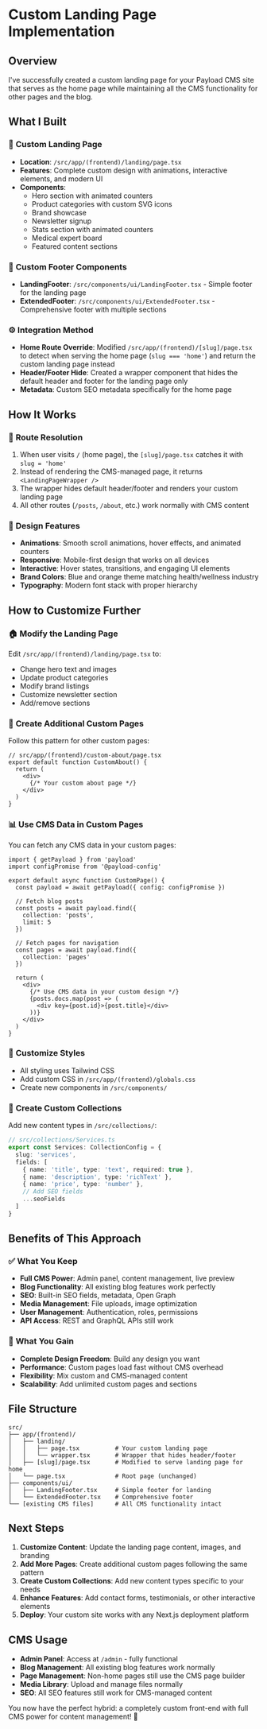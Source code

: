 # Custom Landing Page Implementation

## Overview

I've successfully created a custom landing page for your Payload CMS site that serves as the home page while maintaining all the CMS functionality for other pages and the blog.

## What I Built

### 🎯 **Custom Landing Page**
- **Location**: `/src/app/(frontend)/landing/page.tsx`
- **Features**: Complete custom design with animations, interactive elements, and modern UI
- **Components**: 
  - Hero section with animated counters
  - Product categories with custom SVG icons
  - Brand showcase
  - Newsletter signup
  - Stats section with animated counters
  - Medical expert board
  - Featured content sections

### 🧩 **Custom Footer Components**
- **LandingFooter**: `/src/components/ui/LandingFooter.tsx` - Simple footer for the landing page
- **ExtendedFooter**: `/src/components/ui/ExtendedFooter.tsx` - Comprehensive footer with multiple sections

### ⚙️ **Integration Method**
- **Home Route Override**: Modified `/src/app/(frontend)/[slug]/page.tsx` to detect when serving the home page (`slug === 'home'`) and return the custom landing page instead
- **Header/Footer Hide**: Created a wrapper component that hides the default header and footer for the landing page only
- **Metadata**: Custom SEO metadata specifically for the home page

## How It Works

### 🔄 **Route Resolution**
1. When user visits `/` (home page), the `[slug]/page.tsx` catches it with `slug = 'home'`
2. Instead of rendering the CMS-managed page, it returns `<LandingPageWrapper />`
3. The wrapper hides default header/footer and renders your custom landing page
4. All other routes (`/posts`, `/about`, etc.) work normally with CMS content

### 🎨 **Design Features**
- **Animations**: Smooth scroll animations, hover effects, and animated counters
- **Responsive**: Mobile-first design that works on all devices  
- **Interactive**: Hover states, transitions, and engaging UI elements
- **Brand Colors**: Blue and orange theme matching health/wellness industry
- **Typography**: Modern font stack with proper hierarchy

## How to Customize Further

### 🏠 **Modify the Landing Page**
Edit `/src/app/(frontend)/landing/page.tsx` to:
- Change hero text and images
- Update product categories
- Modify brand listings
- Customize newsletter section
- Add/remove sections

### 🎯 **Create Additional Custom Pages**
Follow this pattern for other custom pages:

```tsx
// src/app/(frontend)/custom-about/page.tsx
export default function CustomAbout() {
  return (
    <div>
      {/* Your custom about page */}
    </div>
  )
}
```

### 📊 **Use CMS Data in Custom Pages**
You can fetch any CMS data in your custom pages:

```tsx
import { getPayload } from 'payload'
import configPromise from '@payload-config'

export default async function CustomPage() {
  const payload = await getPayload({ config: configPromise })
  
  // Fetch blog posts
  const posts = await payload.find({ 
    collection: 'posts',
    limit: 5 
  })
  
  // Fetch pages for navigation
  const pages = await payload.find({ 
    collection: 'pages' 
  })
  
  return (
    <div>
      {/* Use CMS data in your custom design */}
      {posts.docs.map(post => (
        <div key={post.id}>{post.title}</div>
      ))}
    </div>
  )
}
```

### 🎨 **Customize Styles**
- All styling uses Tailwind CSS
- Add custom CSS in `/src/app/(frontend)/globals.css`
- Create new components in `/src/components/`

### 🔧 **Create Custom Collections**
Add new content types in `/src/collections/`:

```typescript
// src/collections/Services.ts
export const Services: CollectionConfig = {
  slug: 'services',
  fields: [
    { name: 'title', type: 'text', required: true },
    { name: 'description', type: 'richText' },
    { name: 'price', type: 'number' },
    // Add SEO fields
    ...seoFields
  ]
}
```

## Benefits of This Approach

### ✅ **What You Keep**
- **Full CMS Power**: Admin panel, content management, live preview
- **Blog Functionality**: All existing blog features work perfectly
- **SEO**: Built-in SEO fields, metadata, Open Graph
- **Media Management**: File uploads, image optimization
- **User Management**: Authentication, roles, permissions
- **API Access**: REST and GraphQL APIs still work

### 🚀 **What You Gain**
- **Complete Design Freedom**: Build any design you want
- **Performance**: Custom pages load fast without CMS overhead
- **Flexibility**: Mix custom and CMS-managed content
- **Scalability**: Add unlimited custom pages and sections

## File Structure

```
src/
├── app/(frontend)/
│   ├── landing/
│   │   ├── page.tsx          # Your custom landing page
│   │   └── wrapper.tsx       # Wrapper that hides header/footer
│   ├── [slug]/page.tsx       # Modified to serve landing page for home
│   └── page.tsx              # Root page (unchanged)
├── components/ui/
│   ├── LandingFooter.tsx     # Simple footer for landing
│   └── ExtendedFooter.tsx    # Comprehensive footer
└── [existing CMS files]      # All CMS functionality intact
```

## Next Steps

1. **Customize Content**: Update the landing page content, images, and branding
2. **Add More Pages**: Create additional custom pages following the same pattern
3. **Create Custom Collections**: Add new content types specific to your needs
4. **Enhance Features**: Add contact forms, testimonials, or other interactive elements
5. **Deploy**: Your custom site works with any Next.js deployment platform

## CMS Usage

- **Admin Panel**: Access at `/admin` - fully functional
- **Blog Management**: All existing blog features work normally
- **Page Management**: Non-home pages still use the CMS page builder
- **Media Library**: Upload and manage files normally
- **SEO**: All SEO features still work for CMS-managed content

You now have the perfect hybrid: a completely custom front-end with full CMS power for content management! 🎉
